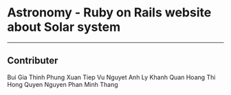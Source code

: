 # Astronomy - Ruby on Rails website about Solar system
---

## Contributer
Bui Gia Thinh
Phung Xuan Tiep
Vu Nguyet Anh
Ly Khanh Quan
Hoang Thi Hong Quyen
Nguyen Phan Minh Thang